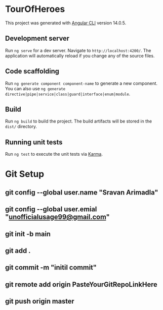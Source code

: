 # TourOfHeroes

This project was generated with [Angular CLI](https://github.com/angular/angular-cli) version 14.0.5.

## Development server

Run `ng serve` for a dev server. Navigate to `http://localhost:4200/`. The application will automatically reload if you change any of the source files.

## Code scaffolding

Run `ng generate component component-name` to generate a new component. You can also use `ng generate directive|pipe|service|class|guard|interface|enum|module`.

## Build

Run `ng build` to build the project. The build artifacts will be stored in the `dist/` directory.

## Running unit tests

Run `ng test` to execute the unit tests via [Karma](https://karma-runner.github.io).

# Git Setup
## git config --global user.name "Sravan Arimadla"
## git config --global user.emial "unofficialusage99@gmail.com"
## git init -b main
## git add .
## git commit -m "initil commit"
## git remote add origin PasteYourGitRepoLinkHere
## git push origin master
